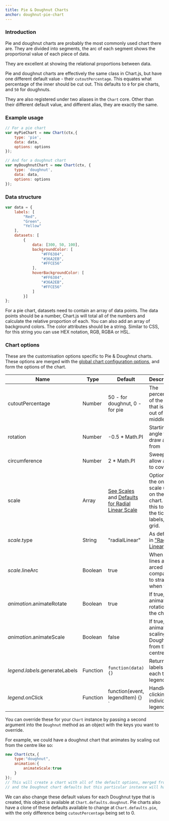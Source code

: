 ```yaml
---
title: Pie & Doughnut Charts
anchor: doughnut-pie-chart
---
```

### Introduction
Pie and doughnut charts are probably the most commonly used chart there are. They are divided into segments, the arc of each segment shows the proportional value of each piece of data.

They are excellent at showing the relational proportions between data.

Pie and doughnut charts are effectively the same class in Chart.js, but have one different default value - their `cutoutPercentage`. This equates what percentage of the inner should be cut out. This defaults to `0` for pie charts, and `50` for doughnuts.

They are also registered under two aliases in the `Chart` core. Other than their different default value, and different alias, they are exactly the same.

<div class="canvas-holder half">
	<canvas width="250" height="125"></canvas>
</div>

<div class="canvas-holder half">
	<canvas width="250" height="125"></canvas>
</div>


### Example usage

```javascript
// For a pie chart
var myPieChart = new Chart(ctx,{
	type: 'pie',
	data: data,
	options: options
});
```

```javascript
// And for a doughnut chart
var myDoughnutChart = new Chart(ctx, {
	type: 'doughnut',
	data: data,
	options: options
});
```

### Data structure

```javascript
var data = {
    labels: [
        "Red",
        "Green",
        "Yellow"
    ],
    datasets: [
        {
            data: [300, 50, 100],
            backgroundColor: [
                "#FF6384",
                "#36A2EB",
                "#FFCE56"
            ],
            hoverBackgroundColor: [
                "#FF6384",
                "#36A2EB",
                "#FFCE56"
            ]
        }]
};
```

For a pie chart, datasets need to contain an array of data points. The data points should be a number, Chart.js will total all of the numbers and calculate the relative proportion of each. You can also add an array of background colors. The color attributes should be a string. Similar to CSS, for this string you can use HEX notation, RGB, RGBA or HSL.

### Chart options

These are the customisation options specific to Pie & Doughnut charts. These options are merged with the [global chart configuration options](#getting-started-global-chart-configuration), and form the options of the chart.

Name | Type | Default | Description
--- | --- | --- | ---
cutoutPercentage | Number | 50 - for doughnut, 0 - for pie | The percentage of the chart that is cut out of the middle.
rotation | Number | -0.5 * Math.PI | Starting angle to draw arcs from
circumference | Number | 2 * Math.PI | Sweep to allow arcs to cover
scale | Array | [See Scales](#scales) and [Defaults for Radial Linear Scale](#getting-started-radial-linear-scale) | Options for the one scale used on the chart. Use this to style the ticks, labels, and grid.
*scale*.type | String |"radialLinear" | As defined in ["Radial Linear"](#scales-radial-linear-scale).
*scale*.lineArc | Boolean | true | When true, lines are arced compared to straight when false.
*animation*.animateRotate | Boolean |true | If true, will animate the rotation of the chart.
*animation*.animateScale | Boolean | false | If true, will animate scaling the Doughnut from the centre.
*legend*.*labels*.generateLabels | Function | `function(data) {} ` | Returns labels for each the legend
*legend*.onClick | Function | function(event, legendItem) {} ` | Handles clicking an individual legend item

You can override these for your `Chart` instance by passing a second argument into the `Doughnut` method as an object with the keys you want to override.

For example, we could have a doughnut chart that animates by scaling out from the centre like so:

```javascript
new Chart(ctx,{
	type:"doughnut",
	animation:{
		animateScale:true
	}
});
// This will create a chart with all of the default options, merged from the global config,
// and the Doughnut chart defaults but this particular instance will have `animateScale` set to `true`.
```

We can also change these default values for each Doughnut type that is created, this object is available at `Chart.defaults.doughnut`. Pie charts also have a clone of these defaults available to change at `Chart.defaults.pie`, with the only difference being `cutoutPercentage` being set to 0.